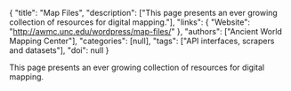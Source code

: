 {
  "title": "Map Files",
  "description": ["This page presents an ever growing collection of resources for digital mapping."],
  "links": {
    "Website": "http://awmc.unc.edu/wordpress/map-files/"
  },
  "authors": ["Ancient World Mapping Center"],
  "categories": [null],
  "tags": ["API interfaces, scrapers and datasets"],
  "doi": null
}

<!-- Generated by csv2md.R – do not edit by hand -->

This page presents an ever growing collection of resources for digital mapping.